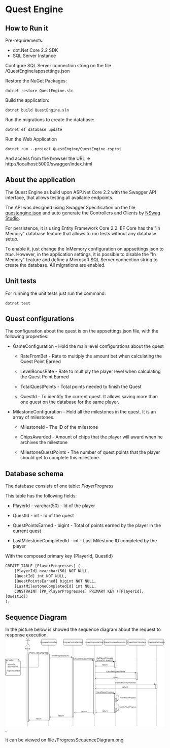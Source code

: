 # Quest Engine

## How to Run it
Pre-requirements:
* dot.Net Core 2.2 SDK
* SQL Server Instance

Configure SQL Server connection string on the file /QuestEngine/appsettings.json

Restore the NuGet Packages:
```
dotnet restore QuestEngine.sln
```

Build the application:
```
dotnet build QuestEngine.sln
```

Run the migrations to create the database:
```
dotnet ef database update 
```

Run the Web Application
```
dotnet run --project QuestEngine/QuestEngine.csproj
```

And access from the browser the URL => http://localhost:5000/swagger/index.html

## About the application
The Quest Engine as build upon ASP.Net Core 2.2 with the Swagger API interface, that allows testing all available endpoints.

The API was designed using Swagger Specification on the file [questengine.json](QuestEngine/swagger/questengine.json) and auto generate the Controllers and Clients by [NSwag Studio](https://github.com/RSuter/NSwag/wiki/NSwagStudio).

For persistence, it is using Entity Framework Core 2.2. EF Core has the "In Memory" database feature that allows to run tests without any database setup.

To enable it, just change the InMemory configuration on appsettings.json to *true*.
However, in the application settings, it is possible to disable the "In Memory" feature and define a Microsoft SQL Server connection string to create the database.  All migrations are enabled.

## Unit tests

For running the unit tests just run the command:
```
dotnet test
```

## Quest configurations

The configuration about the quest is on the appsettings.json file, with the following properties:

* GameConfiguration - Hold the main level configurations about the quest

  * RateFromBet - Rate to multiply the amount bet when calculating the Quest Point Earned

  * LevelBonusRate - Rate to multiply the player level when calculating the Quest Point Earned

  * TotalQuestPoints - Total points needed to finish the Quest

  * QuestId - To identify the current quest. It allows saving more than one quest on the database for the same player.

* MilestoneConfiguration - Hold all the milestones in the quest. It is an array of milestones.

  * MilestoneId - The ID of the milestone

  * ChipsAwarded - Amount of chips that the player will award when he archives the milestone

  * MilestoneQuestPoints - The number of quest points that the player should get to complete this milestone.


## Database schema

The database consists of one table: *PlayerProgress*

This table has the following fields:

* PlayerId - varchar(50) - Id of the player

* QuestId - int - Id of the quest

* QuestPointsEarned - bigint - Total of points earned by the player in the current quest

* LastMilestoneCompletedId - int - Last Milestone ID completed by the player

With the composed primary key {PlayerId, QuestId}


```
CREATE TABLE [PlayerProgresses] (
    [PlayerId] nvarchar(50) NOT NULL,
    [QuestId] int NOT NULL,
    [QuestPointsEarned] bigint NOT NULL,
    [LastMilestoneCompletedId] int NULL,
    CONSTRAINT [PK_PlayerProgresses] PRIMARY KEY ([PlayerId], [QuestId])
);
```

## Sequence Diagram

In the picture below is showed the sequence diagram about the request to response execution.
![Sequence Diagram](/ProgressSequenceDiagram.png "Sequence Diagram").

It can be viewed on file /ProgressSequenceDiagram.png